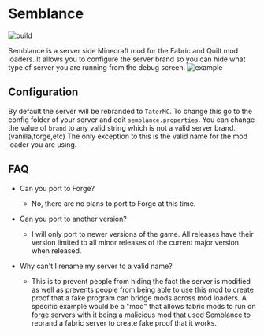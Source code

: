# Semblance
![build](https://img.shields.io/github/actions/workflow/status/EcoBuilder13/semblance/build.yml?branch=1.19.x&logo=github&style=for-the-badge)

Semblance is a server side Minecraft mod for the Fabric and Quilt mod loaders. It allows you to configure the server brand so you can hide what type of server you are running from the debug screen.
![example](https://user-images.githubusercontent.com/68478692/144131742-8b9300a4-98c8-4b6e-ab7e-64ef05154a34.png)




## Configuration
By default the server will be rebranded to `TaterMC`. To change this go to the config folder of your server and edit `semblance.properties`. You can change the value of `brand` to any valid string which is not a valid server brand. (vanilla,forge,etc) The only exception to this is the valid name for the mod loader you are using.

## FAQ

- Can you port to Forge?

    - No, there are no plans to port to Forge at this time.
- Can you port to another version?

    - I will only port to newer versions of the game. All releases have their version limited to all minor releases of the current major version when released.
- Why can't I rename my server to a valid name?

    - This is to prevent people from hiding the fact the server is modified as well as prevents people from being able to use this mod to create proof that a fake program can bridge mods across mod loaders. A specific example would be a "mod" that allows fabric mods to run on forge servers with it being a malicious mod that used Semblance to rebrand a fabric server to create fake proof that it works.
